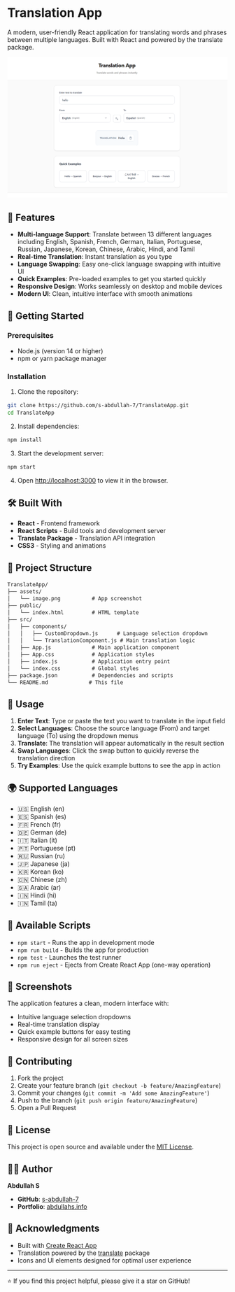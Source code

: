 # Translation App

A modern, user-friendly React application for translating words and phrases between multiple languages. Built with React and powered by the translate package.

![Translation App Screenshot](assets/image.png)

## 🌟 Features

- **Multi-language Support**: Translate between 13 different languages including English, Spanish, French, German, Italian, Portuguese, Russian, Japanese, Korean, Chinese, Arabic, Hindi, and Tamil
- **Real-time Translation**: Instant translation as you type
- **Language Swapping**: Easy one-click language swapping with intuitive UI
- **Quick Examples**: Pre-loaded examples to get you started quickly
- **Responsive Design**: Works seamlessly on desktop and mobile devices
- **Modern UI**: Clean, intuitive interface with smooth animations

## 🚀 Getting Started

### Prerequisites

- Node.js (version 14 or higher)
- npm or yarn package manager

### Installation

1. Clone the repository:
```bash
git clone https://github.com/s-abdullah-7/TranslateApp.git
cd TranslateApp
```

2. Install dependencies:
```bash
npm install
```

3. Start the development server:
```bash
npm start
```

4. Open [http://localhost:3000](http://localhost:3000) to view it in the browser.

## 🛠️ Built With

- **React** - Frontend framework
- **React Scripts** - Build tools and development server
- **Translate Package** - Translation API integration
- **CSS3** - Styling and animations

## 📁 Project Structure

```
TranslateApp/
├── assets/
│   └── image.png          # App screenshot
├── public/
│   └── index.html         # HTML template
├── src/
│   ├── components/
│   │   ├── CustomDropdown.js      # Language selection dropdown
│   │   └── TranslationComponent.js # Main translation logic
│   ├── App.js             # Main application component
│   ├── App.css            # Application styles
│   ├── index.js           # Application entry point
│   └── index.css          # Global styles
├── package.json           # Dependencies and scripts
└── README.md             # This file
```

## 🎯 Usage

1. **Enter Text**: Type or paste the text you want to translate in the input field
2. **Select Languages**: Choose the source language (From) and target language (To) using the dropdown menus
3. **Translate**: The translation will appear automatically in the result section
4. **Swap Languages**: Click the swap button to quickly reverse the translation direction
5. **Try Examples**: Use the quick example buttons to see the app in action

## 🌍 Supported Languages

- 🇺🇸 English (en)
- 🇪🇸 Spanish (es)
- 🇫🇷 French (fr)
- 🇩🇪 German (de)
- 🇮🇹 Italian (it)
- 🇵🇹 Portuguese (pt)
- 🇷🇺 Russian (ru)
- 🇯🇵 Japanese (ja)
- 🇰🇷 Korean (ko)
- 🇨🇳 Chinese (zh)
- 🇸🇦 Arabic (ar)
- 🇮🇳 Hindi (hi)
- 🇮🇳 Tamil (ta)

## 🔧 Available Scripts

- `npm start` - Runs the app in development mode
- `npm run build` - Builds the app for production
- `npm test` - Launches the test runner
- `npm run eject` - Ejects from Create React App (one-way operation)

## 📱 Screenshots

The application features a clean, modern interface with:
- Intuitive language selection dropdowns
- Real-time translation display
- Quick example buttons for easy testing
- Responsive design for all screen sizes

## 🤝 Contributing

1. Fork the project
2. Create your feature branch (`git checkout -b feature/AmazingFeature`)
3. Commit your changes (`git commit -m 'Add some AmazingFeature'`)
4. Push to the branch (`git push origin feature/AmazingFeature`)
5. Open a Pull Request

## 📄 License

This project is open source and available under the [MIT License](LICENSE).

## 👨‍💻 Author

**Abdullah S**

- **GitHub**: [s-abdullah-7](https://github.com/s-abdullah-7)
- **Portfolio**: [abdullahs.info](https://www.abdullahs.info/)

## 🙏 Acknowledgments

- Built with [Create React App](https://github.com/facebook/create-react-app)
- Translation powered by the [translate](https://www.npmjs.com/package/translate) package
- Icons and UI elements designed for optimal user experience

---

⭐ If you find this project helpful, please give it a star on GitHub!
